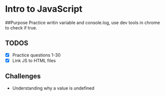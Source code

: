 # Intro to JavaScript

##Purpose
Practice writin variable and console.log, use dev tools in chrome to check if true.

## TODOS
- [x] Practice questions 1-30
- [x] Link JS to HTML files

## Challenges
- Understanding why a value is undefined
